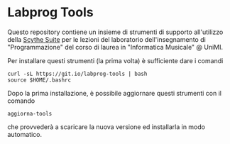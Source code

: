 Labprog Tools
=============

Questo repository contiene un insieme di strumenti di supporto all'utilizzo
della [Scythe Suite](https://github.com/scythe-suite) per le lezioni del
laboratorio dell'insegnamento di "Programmazione" del corso di laurea in
"Informatica Musicale" @ UniMI.

Per installare questi strumenti (la prima volta) è sufficiente dare i comandi

    curl -sL https://git.io/labprog-tools | bash
    source $HOME/.bashrc

Dopo la prima installazione, è possibile aggiornare questi strumenti con il
comando

    aggiorna-tools

che provvederà a scaricare la nuova versione ed installarla in modo automatico.
